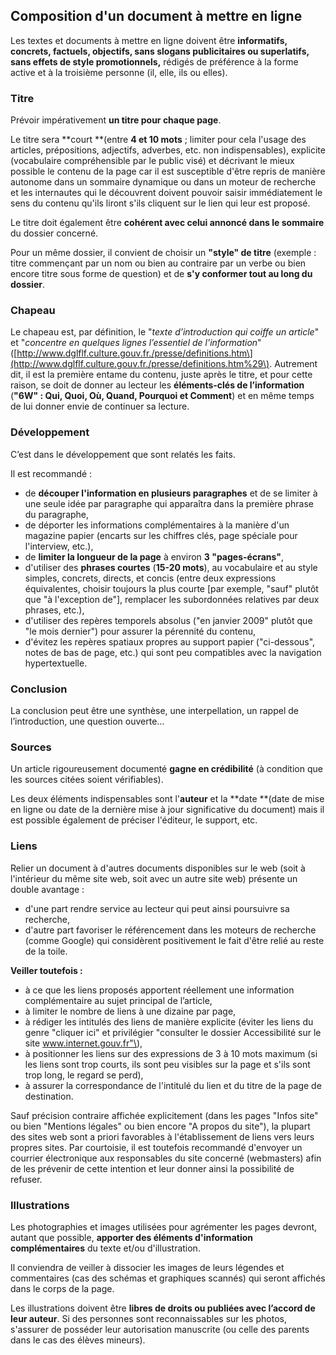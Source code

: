 ## Composition d'un document à mettre en ligne

Les textes et documents à mettre en ligne doivent être **informatifs, concrets, factuels, objectifs, sans slogans publicitaires ou superlatifs, sans effets de style promotionnels,** rédigés de préférence à la forme active et à la troisième personne \(il, elle, ils ou elles\).

### Titre

Prévoir impérativement **un titre pour chaque page**.

Le titre sera **court **\(entre **4 et 10 mots** ; limiter pour cela l'usage des articles, prépositions, adjectifs, adverbes, etc. non indispensables\), explicite \(vocabulaire compréhensible par le public visé\) et décrivant le mieux possible le contenu de la page car il est susceptible d'être repris de manière autonome dans un sommaire dynamique ou dans un moteur de recherche et les internautes qui le découvrent doivent pouvoir saisir immédiatement le sens du contenu qu'ils liront s'ils cliquent sur le lien qui leur est proposé.

Le titre doit également être **cohérent avec celui annoncé dans le sommaire** du dossier concerné.

Pour un même dossier, il convient de choisir un **"style" de titre** \(exemple : titre commençant par un nom ou bien au contraire par un verbe ou bien encore titre sous forme de question\) et de **s'y conformer tout au long du dossier**.

### Chapeau

Le chapeau est, par définition, le "_texte d’introduction qui coiffe un article_" et "_concentre en quelques lignes l’essentiel de l’information_" \([http://www.dglflf.culture.gouv.fr./presse/definitions.htm\](http://www.dglflf.culture.gouv.fr./presse/definitions.htm%29\). Autrement dit, il est la première entame du contenu, juste après le titre, et pour cette raison, se doit de donner au lecteur les **éléments-clés de l’information** \(**"6W" : Qui, Quoi, Où, Quand, Pourquoi **et** Comment**\) et en même temps de lui donner envie de continuer sa lecture.

### Développement

C’est dans le développement que sont relatés les faits.

Il est recommandé :

* de **découper l'information en plusieurs paragraphes** et de se limiter à une seule idée par paragraphe qui apparaîtra dans la première phrase du paragraphe,
* de déporter les informations complémentaires à la manière d'un magazine papier \(encarts sur les chiffres clés, page spéciale pour l'interview, etc.\),
* de **limiter la longueur de la page** à environ **3 "pages-écrans"**,
* d'utiliser des **phrases courtes** \(**15-20 mots**\), au vocabulaire et au style simples, concrets, directs, et concis \(entre deux expressions équivalentes, choisir toujours la plus courte \[par exemple, "sauf" plutôt que "à l'exception de"\], remplacer les subordonnées relatives par deux phrases, etc.\),
* d'utiliser des repères temporels absolus \("en janvier 2009" plutôt que "le mois dernier"\) pour assurer la pérennité du contenu,
* d'évitez les repères spatiaux propres au support papier \("ci-dessous", notes de bas de page, etc.\) qui sont peu compatibles avec la navigation hypertextuelle.

### Conclusion

La conclusion peut être une synthèse, une interpellation, un rappel de l’introduction, une question ouverte…

### Sources

Un article rigoureusement documenté **gagne en crédibilité** \(à condition que les sources citées soient vérifiables\).

Les deux éléments indispensables sont l'**auteur** et la **date **\(date de mise en ligne ou date de la dernière mise à jour significative du document\) mais il est possible également de préciser l'éditeur, le support, etc.

### Liens

Relier un document à d'autres documents disponibles sur le web \(soit à l'intérieur du même site web, soit avec un autre site web\) présente un double avantage :

* d'une part rendre service au lecteur qui peut ainsi poursuivre sa recherche,
* d'autre part favoriser le référencement dans les moteurs de recherche \(comme Google\) qui considèrent positivement le fait d'être relié au reste de la toile.

**Veiller toutefois :**

* à ce que les liens proposés apportent réellement une information complémentaire au sujet principal de l’article,
* à limiter le nombre de liens à une dizaine par page,
* à rédiger les intitulés des liens de manière explicite \(éviter les liens du genre "cliquer ici" et privilégier "consulter le dossier Accessibilité sur le site www.internet.gouv.fr"\),
* à positionner les liens sur des expressions de 3 à 10 mots maximum \(si les liens sont trop courts, ils sont peu visibles sur la page et s'ils sont trop long, le regard se perd\),
* à assurer la correspondance de l'intitulé du lien et du titre de la page de destination.

Sauf précision contraire affichée explicitement \(dans les pages "Infos site" ou bien "Mentions légales" ou bien encore "A propos du site"\), la plupart des sites web sont a priori favorables à l'établissement de liens vers leurs propres sites. Par courtoisie, il est toutefois recommandé d'envoyer un courrier électronique aux responsables du site concerné \(webmasters\) afin de les prévenir de cette intention et leur donner ainsi la possibilité de refuser.

### Illustrations

Les photographies et images utilisées pour agrémenter les pages devront, autant que possible, **apporter des éléments d'information complémentaires** du texte et/ou d'illustration.

Il conviendra de veiller à dissocier les images de leurs légendes et commentaires \(cas des schémas et graphiques scannés\) qui seront affichés dans le corps de la page.

Les illustrations doivent être **libres de droits ou publiées avec l’accord de leur auteur**. Si des personnes sont reconnaissables sur les photos, s'assurer de posséder leur autorisation manuscrite \(ou celle des parents dans le cas des élèves mineurs\).

